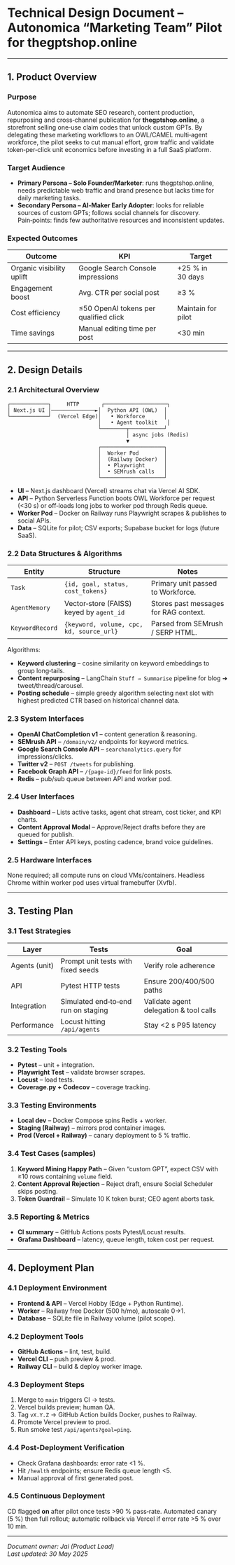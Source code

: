 # Technical Design Document – Autonomica “Marketing Team” Pilot for **thegptshop.online**

---

## 1. Product Overview

### Purpose

Autonomica aims to automate SEO research, content production, repurposing and cross‑channel publication for **thegptshop.online**, a storefront selling one‑use claim codes that unlock custom GPTs. By delegating these marketing workflows to an OWL/CAMEL multi‑agent workforce, the pilot seeks to cut manual effort, grow traffic and validate token‑per‑click unit economics before investing in a full SaaS platform.

### Target Audience

- **Primary Persona – Solo Founder/Marketer**: runs thegptshop.online, needs predictable web traffic and brand presence but lacks time for daily marketing tasks.
- **Secondary Persona – AI‑Maker Early Adopter**: looks for reliable sources of custom GPTs; follows social channels for discovery. Pain‑points: finds few authoritative resources and inconsistent updates.

### Expected Outcomes

| Outcome                   | KPI                                   | Target             |
| ------------------------- | ------------------------------------- | ------------------ |
| Organic visibility uplift | Google Search Console impressions     | +25 % in 30 days   |
| Engagement boost          | Avg. CTR per social post              | ≥3 %               |
| Cost efficiency           | ≤50 OpenAI tokens per qualified click | Maintain for pilot |
| Time savings              | Manual editing time per post          | <30 min            |

---

## 2. Design Details

### 2.1 Architectural Overview

```
┌────────────┐     HTTP       ┌────────────────────┐
│ Next.js UI │──────────────►│  Python API (OWL)  │
└────────────┘  (Vercel Edge)│   • Workforce      │
                             │   • Agent toolkit   │
                             └────────┬───────────┘
                                      │ async jobs (Redis)
                                      ▼
                             ┌────────────────────┐
                             │  Worker Pod        │
                             │  (Railway Docker)  │
                             │  • Playwright      │
                             │  • SEMrush calls   │
                             └────────────────────┘
```

- **UI** – Next.js dashboard (Vercel) streams chat via Vercel AI SDK.
- **API** – Python Serverless Function boots OWL Workforce per request (<30 s) or off‑loads long jobs to worker pod through Redis queue.
- **Worker Pod** – Docker on Railway runs Playwright scrapes & publishes to social APIs.
- **Data** – SQLite for pilot; CSV exports; Supabase bucket for logs (future SaaS).

### 2.2 Data Structures & Algorithms

| Entity          | Structure                                | Notes                                 |
| --------------- | ---------------------------------------- | ------------------------------------- |
| `Task`          | `{id, goal, status, cost_tokens}`        | Primary unit passed to Workforce.     |
| `AgentMemory`   | Vector‑store (FAISS) keyed by `agent_id` | Stores past messages for RAG context. |
| `KeywordRecord` | `{keyword, volume, cpc, kd, source_url}` | Parsed from SEMrush / SERP HTML.      |

Algorithms:

- **Keyword clustering** – cosine similarity on keyword embeddings to group long‑tails.
- **Content repurposing** – LangChain `Stuff → Summarise` pipeline for blog ➜ tweet/thread/carousel.
- **Posting schedule** – simple greedy algorithm selecting next slot with highest predicted CTR based on historical channel data.

### 2.3 System Interfaces

- **OpenAI ChatCompletion v1** – content generation & reasoning.
- **SEMrush API** – `/domain/v2/` endpoints for keyword metrics.
- **Google Search Console API** – `searchanalytics.query` for impressions/clicks.
- **Twitter v2** – `POST /tweets` for publishing.
- **Facebook Graph API** – `/{page‑id}/feed` for link posts.
- **Redis** – pub/sub queue between API and worker pod.

### 2.4 User Interfaces

- **Dashboard** – Lists active tasks, agent chat stream, cost ticker, and KPI charts.
- **Content Approval Modal** – Approve/Reject drafts before they are queued for publish.
- **Settings** – Enter API keys, posting cadence, brand voice guidelines.

### 2.5 Hardware Interfaces

None required; all compute runs on cloud VMs/containers. Headless Chrome within worker pod uses virtual framebuffer (Xvfb).

---

## 3. Testing Plan

### 3.1 Test Strategies

| Layer         | Tests                               | Goal                                   |
| ------------- | ----------------------------------- | -------------------------------------- |
| Agents (unit) | Prompt unit tests with fixed seeds  | Verify role adherence                  |
| API           | Pytest HTTP tests                   | Ensure 200/400/500 paths               |
| Integration   | Simulated end‑to‑end run on staging | Validate agent delegation & tool calls |
| Performance   | Locust hitting `/api/agents`        | Stay <2 s P95 latency                  |

### 3.2 Testing Tools

- **Pytest** – unit + integration.
- **Playwright Test** – validate browser scrapes.
- **Locust** – load tests.
- **Coverage.py + Codecov** – coverage tracking.

### 3.3 Testing Environments

- **Local dev** – Docker Compose spins Redis + worker.
- **Staging (Railway)** – mirrors prod container images.
- **Prod (Vercel + Railway)** – canary deployment to 5 % traffic.

### 3.4 Test Cases (samples)

1. **Keyword Mining Happy Path** – Given “custom GPT”, expect CSV with ≥10 rows containing `volume` field.
2. **Content Approval Rejection** – Reject draft, ensure Social Scheduler skips posting.
3. **Token Guardrail** – Simulate 10 K token burst; CEO agent aborts task.

### 3.5 Reporting & Metrics

- **CI summary** – GitHub Actions posts Pytest/Locust results.
- **Grafana Dashboard** – latency, queue length, token cost per request.

---

## 4. Deployment Plan

### 4.1 Deployment Environment

- **Frontend & API** – Vercel Hobby (Edge + Python Runtime).
- **Worker** – Railway free Docker (500 h/mo), autoscale 0→1.
- **Database** – SQLite file in Railway volume (pilot scope).

### 4.2 Deployment Tools

- **GitHub Actions** – lint, test, build.
- **Vercel CLI** – push preview & prod.
- **Railway CLI** – build & deploy worker image.

### 4.3 Deployment Steps

1. Merge to `main` triggers CI → tests.
2. Vercel builds preview; human QA.
3. Tag `vX.Y.Z` → GitHub Action builds Docker, pushes to Railway.
4. Promote Vercel preview to prod.
5. Run smoke test `/api/agents?goal=ping`.

### 4.4 Post‑Deployment Verification

- Check Grafana dashboards: error rate <1 %.
- Hit `/health` endpoints; ensure Redis queue length <5.
- Manual approval of first generated post.

### 4.5 Continuous Deployment

CD flagged **on** after pilot once tests >90 % pass‑rate. Automated canary (5 %) then full rollout; automatic rollback via Vercel if error rate >5 % over 10 min.

---

*Document owner: Jai (Product Lead)*\
*Last updated: 30 May 2025*

